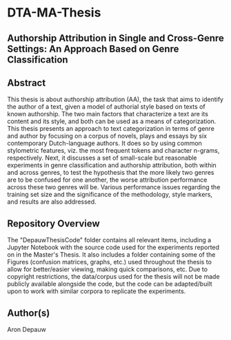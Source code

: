 # DTA-MA-Thesis

## Authorship Attribution in Single and Cross-Genre Settings: An Approach Based on Genre Classification

## Abstract

This thesis is about authorship attribution (AA), the task that aims to identify the author of a text, given a model of authorial style based on texts of known authorship. The two main factors that characterize a text are its content and its style, and both can be used as a means of categorization. This thesis presents an approach to text categorization in terms of genre and author by focusing on a corpus of novels, plays and essays by six contemporary Dutch-language authors. It does so by using common stylometric features, viz. the most frequent tokens and character n-grams, respectively. Next, it discusses a set of small-scale but reasonable experiments in genre classification and authorship attribution, both within and across genres, to test the hypothesis that the more likely two genres are to be confused for one another, the worse attribution performance across these two genres will be. Various performance issues regarding the training set size and the significance of the methodology, style markers, and results are also addressed.

## Repository Overview

The "DepauwThesisCode" folder contains all relevant items, including a Jupyter Notebook with the source code used for the experiments reported on in the Master's Thesis. It also includes a folder containing some of the Figures (confusion matrices, graphs, etc.) used throughout the thesis to allow for better/easier viewing, making quick comparisons, etc. Due to copyright restrictions, the data/corpus used for the thesis will not be made publicly available alongside the code, but the code can be adapted/built upon to work with similar corpora to replicate the experiments.

## Author(s)

Aron Depauw
